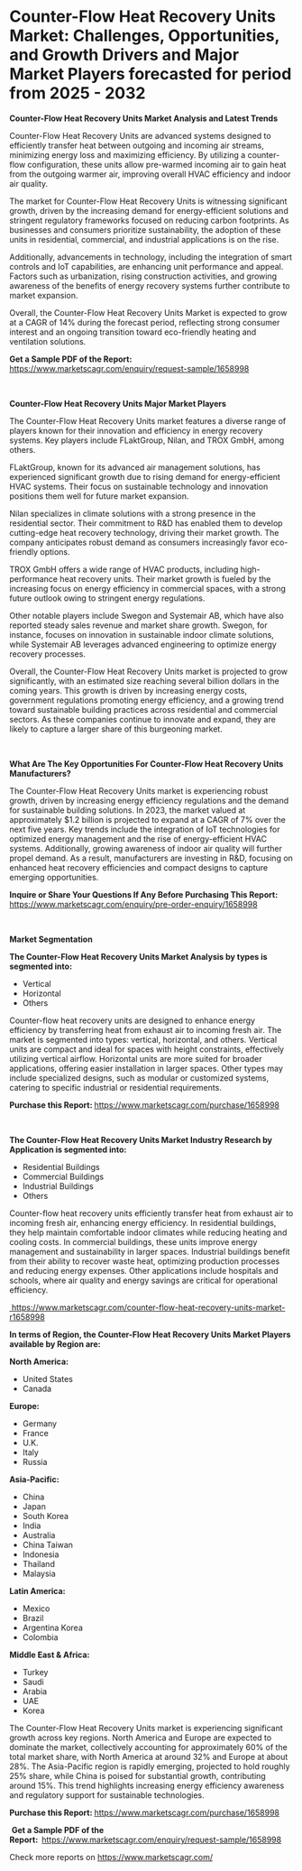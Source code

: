 <p><h1>Counter-Flow Heat Recovery Units Market: Challenges, Opportunities, and Growth Drivers and Major Market Players forecasted for period from 2025 - 2032</h1></p><p><strong>Counter-Flow Heat Recovery Units Market Analysis and Latest Trends</strong></p>
<p><p>Counter-Flow Heat Recovery Units are advanced systems designed to efficiently transfer heat between outgoing and incoming air streams, minimizing energy loss and maximizing efficiency. By utilizing a counter-flow configuration, these units allow pre-warmed incoming air to gain heat from the outgoing warmer air, improving overall HVAC efficiency and indoor air quality.</p><p>The market for Counter-Flow Heat Recovery Units is witnessing significant growth, driven by the increasing demand for energy-efficient solutions and stringent regulatory frameworks focused on reducing carbon footprints. As businesses and consumers prioritize sustainability, the adoption of these units in residential, commercial, and industrial applications is on the rise. </p><p>Additionally, advancements in technology, including the integration of smart controls and IoT capabilities, are enhancing unit performance and appeal. Factors such as urbanization, rising construction activities, and growing awareness of the benefits of energy recovery systems further contribute to market expansion. </p><p>Overall, the Counter-Flow Heat Recovery Units Market is expected to grow at a CAGR of 14% during the forecast period, reflecting strong consumer interest and an ongoing transition toward eco-friendly heating and ventilation solutions.</p></p>
<p><strong>Get a Sample PDF of the Report:&nbsp;</strong> <a href="https://www.marketscagr.com/enquiry/request-sample/1658998?utm_campaign=2110&utm_medium=2&utm_source=Github&utm_content=ia&utm_term=23032025&utm_id=counter-flow-heat-recovery-units">https://www.marketscagr.com/enquiry/request-sample/1658998</a></p>
<p>&nbsp;</p>
<p><strong>Counter-Flow Heat Recovery Units Major Market Players</strong></p>
<p><p>The Counter-Flow Heat Recovery Units market features a diverse range of players known for their innovation and efficiency in energy recovery systems. Key players include FLaktGroup, Nilan, and TROX GmbH, among others.</p><p>FLaktGroup, known for its advanced air management solutions, has experienced significant growth due to rising demand for energy-efficient HVAC systems. Their focus on sustainable technology and innovation positions them well for future market expansion.</p><p>Nilan specializes in climate solutions with a strong presence in the residential sector. Their commitment to R&D has enabled them to develop cutting-edge heat recovery technology, driving their market growth. The company anticipates robust demand as consumers increasingly favor eco-friendly options.</p><p>TROX GmbH offers a wide range of HVAC products, including high-performance heat recovery units. Their market growth is fueled by the increasing focus on energy efficiency in commercial spaces, with a strong future outlook owing to stringent energy regulations.</p><p>Other notable players include Swegon and Systemair AB, which have also reported steady sales revenue and market share growth. Swegon, for instance, focuses on innovation in sustainable indoor climate solutions, while Systemair AB leverages advanced engineering to optimize energy recovery processes.</p><p>Overall, the Counter-Flow Heat Recovery Units market is projected to grow significantly, with an estimated size reaching several billion dollars in the coming years. This growth is driven by increasing energy costs, government regulations promoting energy efficiency, and a growing trend toward sustainable building practices across residential and commercial sectors. As these companies continue to innovate and expand, they are likely to capture a larger share of this burgeoning market.</p></p>
<p>&nbsp;</p>
<p><strong>What Are The Key Opportunities For Counter-Flow Heat Recovery Units Manufacturers?</strong></p>
<p><p>The Counter-Flow Heat Recovery Units market is experiencing robust growth, driven by increasing energy efficiency regulations and the demand for sustainable building solutions. In 2023, the market valued at approximately $1.2 billion is projected to expand at a CAGR of 7% over the next five years. Key trends include the integration of IoT technologies for optimized energy management and the rise of energy-efficient HVAC systems. Additionally, growing awareness of indoor air quality will further propel demand. As a result, manufacturers are investing in R&D, focusing on enhanced heat recovery efficiencies and compact designs to capture emerging opportunities.</p></p>
<p><strong>Inquire or Share Your Questions If Any Before Purchasing This Report:</strong> <a href="https://www.marketscagr.com/enquiry/pre-order-enquiry/1658998?utm_campaign=2110&utm_medium=2&utm_source=Github&utm_content=ia&utm_term=23032025&utm_id=counter-flow-heat-recovery-units">https://www.marketscagr.com/enquiry/pre-order-enquiry/1658998</a></p>
<p>&nbsp;</p>
<p><strong>Market Segmentation</strong></p>
<p><strong>The Counter-Flow Heat Recovery Units Market Analysis by types is segmented into:</strong></p>
<p><ul><li>Vertical</li><li>Horizontal</li><li>Others</li></ul></p>
<p><p>Counter-flow heat recovery units are designed to enhance energy efficiency by transferring heat from exhaust air to incoming fresh air. The market is segmented into types: vertical, horizontal, and others. Vertical units are compact and ideal for spaces with height constraints, effectively utilizing vertical airflow. Horizontal units are more suited for broader applications, offering easier installation in larger spaces. Other types may include specialized designs, such as modular or customized systems, catering to specific industrial or residential requirements.</p></p>
<p><strong>Purchase this Report:&nbsp;</strong><a href="https://www.marketscagr.com/purchase/1658998?utm_campaign=2110&utm_medium=2&utm_source=Github&utm_content=ia&utm_term=23032025&utm_id=counter-flow-heat-recovery-units">https://www.marketscagr.com/purchase/1658998</a></p>
<p>&nbsp;</p>
<p><strong>The Counter-Flow Heat Recovery Units Market Industry Research by Application is segmented into:</strong></p>
<p><ul><li>Residential Buildings</li><li>Commercial Buildings</li><li>Industrial Buildings</li><li>Others</li></ul></p>
<p><p>Counter-flow heat recovery units efficiently transfer heat from exhaust air to incoming fresh air, enhancing energy efficiency. In residential buildings, they help maintain comfortable indoor climates while reducing heating and cooling costs. In commercial buildings, these units improve energy management and sustainability in larger spaces. Industrial buildings benefit from their ability to recover waste heat, optimizing production processes and reducing energy expenses. Other applications include hospitals and schools, where air quality and energy savings are critical for operational efficiency.</p></p>
<p><a href="https://www.marketscagr.com/counter-flow-heat-recovery-units-market-r1658998?utm_campaign=2110&utm_medium=2&utm_source=Github&utm_content=ia&utm_term=23032025&utm_id=counter-flow-heat-recovery-units">&nbsp;https://www.marketscagr.com/counter-flow-heat-recovery-units-market-r1658998</a></p>
<p><strong>In terms of Region, the Counter-Flow Heat Recovery Units Market Players available by Region are:</strong></p>
<p>
    <p> <strong> North America: </strong>
        <ul>
            <li>United States</li>
            <li>Canada</li>
        </ul>
        </p> 
    <p> <strong> Europe: </strong>
        <ul>
            <li>Germany</li>
            <li>France</li>
            <li>U.K.</li>
            <li>Italy</li>
            <li>Russia</li>
        </ul>
        </p> 
    <p> <strong> Asia-Pacific: </strong>
        <ul>
            <li>China</li>
            <li>Japan</li>
            <li>South Korea</li>
            <li>India</li>
            <li>Australia</li>
            <li>China Taiwan</li>
            <li>Indonesia</li>
            <li>Thailand</li>
            <li>Malaysia</li>
        </ul>
        </p> 
    <p> <strong> Latin America: </strong>
        <ul>
            <li>Mexico</li>
            <li>Brazil</li>
            <li>Argentina Korea</li>
            <li>Colombia</li>
        </ul>
        </p> 
    <p> <strong> Middle East & Africa: </strong>
        <ul>
            <li>Turkey</li>
            <li>Saudi</li>
            <li>Arabia</li>
            <li>UAE</li>
            <li>Korea</li>
        </ul>
    </p>
    </p>
<p><p>The Counter-Flow Heat Recovery Units market is experiencing significant growth across key regions. North America and Europe are expected to dominate the market, collectively accounting for approximately 60% of the total market share, with North America at around 32% and Europe at about 28%. The Asia-Pacific region is rapidly emerging, projected to hold roughly 25% share, while China is poised for substantial growth, contributing around 15%. This trend highlights increasing energy efficiency awareness and regulatory support for sustainable technologies.</p></p>
<p><strong>Purchase this Report: </strong><a href="https://www.marketscagr.com/purchase/1658998?utm_campaign=2110&utm_medium=2&utm_source=Github&utm_content=ia&utm_term=23032025&utm_id=counter-flow-heat-recovery-units">https://www.marketscagr.com/purchase/1658998</a></p>
<p>&nbsp;<strong>Get a Sample PDF of the Report:&nbsp;&nbsp;</strong><a href="https://www.marketscagr.com/enquiry/request-sample/1658998?utm_campaign=2110&utm_medium=2&utm_source=Github&utm_content=ia&utm_term=23032025&utm_id=counter-flow-heat-recovery-units">https://www.marketscagr.com/enquiry/request-sample/1658998</a></p>
<p><strong></strong></p>
<p>Check more reports on <a href="https://www.marketscagr.com/?utm_campaign=2110&utm_medium=2&utm_source=Github&utm_content=ia&utm_term=23032025&utm_id=counter-flow-heat-recovery-units">https://www.marketscagr.com/</a></p>
